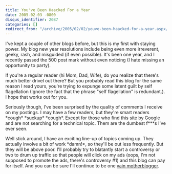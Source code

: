 ```yaml
---
title: You've Been Haacked For a Year
date: 2005-02-03 -0800
disqus_identifier: 2087
categories: []
redirect_from: "/archive/2005/02/02/youve-been-haacked-for-a-year.aspx/"
---
```


I've kept a couple of other blogs before, but this is my first with
staying power. My blog new year resolutions include being even more
irreverent, geeky, rash, and misguided (if even possible). It's been one
year, and I recently passed the 500 post mark without even noticing (I
hate missing an opportunity to party).

If you're a regular reader (hi Mom, Dad, Wife), do you realize that
there's much better drivel out there? But you probably read this blog
for the same reason I read yours, you're trying to expunge some latent
guilt by self flagellation (Ignore the fact that the phrase "self
flagellation" is redundant.). I hope that works out for you.

Seriously though, I've been surprised by the quality of comments I
receive on my postings. I may have a few readers, but they're smart
readers \*cough\* \*suckup\* \*cough\*. Except for those who find this
site by Google and are not searching for a technical topic. Them are the
dumbest f\*\*\*s I've ever seen.

Well stick around, I have an exciting line-up of topics coming up. They
actually involve a bit of work \*damn!\*, so they'll be out less
frequently. But they will be above poor. I'll probably try to blatantly
start a controversy or two to drum up traffic so that people will click
on my ads (oops, I'm not supposed to promote the ads, there's
controversy \#1) and this blog can pay for itself. And you can be sure
I'll continue to be one [vain
motherblogger](https://haacked.com/archive/2004/10/08/1322.aspx).

